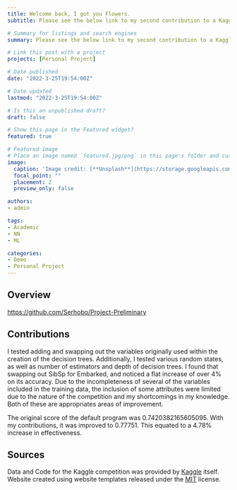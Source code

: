 ```yaml
---
title: Welcome back, I got you Flowers.
subtitle: Please see the below link to my second contribution to a Kaggle Compettion. I was able to achieve a higher accurracy from our tutorial code by creating a train / dev / test system, and trialing different hyperparamets. Take a look for yourself!

# Summary for listings and search engines
summary: Please see the below link to my second contribution to a Kaggle Compettion. I was able to achieve a higher accurracy from our tutorial code by creating a train / dev / test system, and trialing different hyperparamets. Take a look for yourself!

# Link this post with a project
projects: [Personal Project]

# Date published
date: "2022-3-25T19:54:00Z"

# Date updated
lastmod: "2022-3-25T19:54:00Z"

# Is this an unpublished draft?
draft: false

# Show this page in the Featured widget?
featured: true

# Featured image
# Place an image named `featured.jpg/png` in this page's folder and customize its options here.
image:
  caption: 'Image credit: [**Unsplash**](https://storage.googleapis.com/kaggle-datasets-images/8782/12270/c3af536d14e386a2bfd356d1cd84b67e/dataset-cover.jpg?t=2018-01-06-14-10-54)'
  focal_point: ""
  placement: 2
  preview_only: false

authors:
- admin

tags:
- Academic
- NN
- ML

categories:
- Demo
- Personal Project
---
```


## Overview

https://github.com/Serhobo/Project-Preliminary


## Contributions

I tested adding and swapping out the variables originally used within the creation of the decision trees. Additionally, I tested various random states, as well as number of estimators and depth of decision trees. I found that swapping out SibSp for Embarked, and noticed a flat increase of over 4% on its accuracy. Due to the incompleteness of several of the variables included in the training data, the inclusion of some attributes were limited due to the nature of the competition and my shortcomings in my knowledge. Both of these are appropriates areas of improvement.

The original score of the default program was 0.7420382165605095. With my contributions, it was improved to 0.77751. This equated to a 4.78% increase in effectiveness.

## Sources

Data and Code for the Kaggle competition was provided by [Kaggle](https://www.kaggle.com/c/titanic) itself.
Website created using website templates released under the [MIT](https://github.com/wowchemy/wowchemy-hugo-modules/blob/master/LICENSE.md) license.
